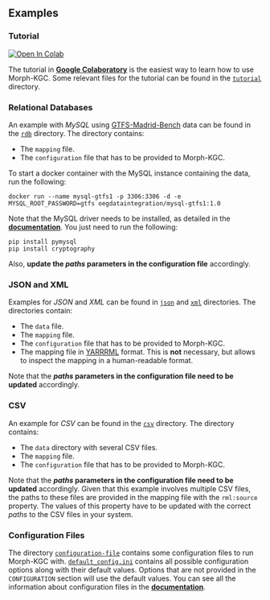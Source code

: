 ## Examples

### Tutorial

[![Open In Colab](https://colab.research.google.com/assets/colab-badge.svg)](https://colab.research.google.com/drive/1ByFx_NOEfTZeaJ1Wtw3UwTH3H3-Sye2O?usp=sharing)

The tutorial in **[Google Colaboratory](https://colab.research.google.com/drive/1ByFx_NOEfTZeaJ1Wtw3UwTH3H3-Sye2O?usp=sharing)** is the easiest way to learn how to use Morph-KGC. Some relevant files for the tutorial can be found in the [`tutorial`](https://github.com/morph-kgc/morph-kgc/tree/main/examples/tutorial) directory.


### Relational Databases
An example with _MySQL_ using [GTFS-Madrid-Bench](https://github.com/oeg-upm/gtfs-bench) data can be found in the [`rdb`](https://github.com/morph-kgc/morph-kgc/tree/main/examples/rdb) directory. The directory contains:
- The `mapping` file.
- The `configuration` file that has to be provided to Morph-KGC.

To start a docker container with the MySQL instance containing the data, run the following:
```
docker run --name mysql-gtfs1 -p 3306:3306 -d -e MYSQL_ROOT_PASSWORD=gtfs oegdataintegration/mysql-gtfs1:1.0
```

Note that the MySQL driver needs to be installed, as detailed in the **[documentation](https://morph-kgc.readthedocs.io/en/latest/documentation/#relational-databases_1)**. You just need to run the following:
```
pip install pymysql
pip install cryptography
```
Also, **update the _paths_ parameters in the configuration file** accordingly.

### JSON and XML
Examples for _JSON_ and _XML_ can be found in [`json`](https://github.com/morph-kgc/morph-kgc/tree/main/examples/json) and [`xml`](https://github.com/morph-kgc/morph-kgc/tree/main/examples/xml) directories. The directories contain:
- The `data` file.
- The `mapping` file.
- The `configuration` file that has to be provided to Morph-KGC.
- The mapping file in [YARRRML](https://rml.io/yarrrml/spec/) format. This is **not** necessary, but allows to inspect the mapping in a human-readable format.

Note that the **_paths_ parameters in the configuration file need to be updated** accordingly.

### CSV
An example for _CSV_ can be found in the [`csv`](https://github.com/morph-kgc/morph-kgc/tree/main/examples/csv) directory. The directory contains:
- The `data` directory with several CSV files.
- The `mapping` file.
- The `configuration` file that has to be provided to Morph-KGC.

Note that the **_paths_ parameters in the configuration file need to be updated** accordingly. Given that this example involves multiple CSV files, the paths to these files are provided in the mapping file with the `rml:source` property. The values of this property have to be updated with the correct _paths_ to the CSV files in your system.

### Configuration Files
The directory [`configuration-file`](https://github.com/morph-kgc/morph-kgc/tree/main/examples/configuration-file) contains some configuration files to run Morph-KGC with. [`default_config.ini`](https://github.com/morph-kgc/morph-kgc/blob/main/examples/configuration-file/default_config.ini) contains all possible configuration options along with their default values. Options that are not provided in the `CONFIGURATION` section will use the default values. You can see all the information about configuration files in the **[documentation](https://morph-kgc.readthedocs.io/en/latest/documentation/#configuration)**.
